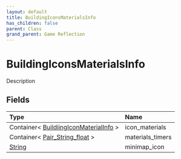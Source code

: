 ```yaml
---
layout: default
title: BuildingIconsMaterialsInfo
has_children: false
parent: Class
grand_parent: Game Reflection
---
```

# BuildingIconsMaterialsInfo
Description 

## Fields

| Type | Name |
|:----------|:--------------|
| Container< [BuildiingIconMaterialInfo](/riftbreaker-wiki/docs/game-reflection/classes/buildiing_icon_material_info/) > | icon_materials |
| Container< [Pair_String_float](/riftbreaker-wiki/docs/game-reflection/classes/pair__string_float/) > | materials_timers |
| [String](/riftbreaker-wiki/docs/game-reflection/components/string/) | minimap_icon |

